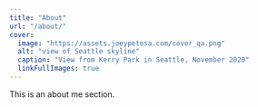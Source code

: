 ```yaml
---
title: "About"
url: "/about/"
cover:
  image: "https://assets.joeypetosa.com/cover_qa.png"
  alt: "view of Seattle skyline"
  caption: "View from Kerry Park in Seattle, November 2020"
  linkFullImages: true
---
```



This is an about me section.

